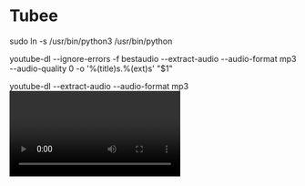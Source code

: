 # Tubee

sudo ln -s /usr/bin/python3 /usr/bin/python

youtube-dl --ignore-errors -f bestaudio --extract-audio --audio-format mp3 --audio-quality 0 -o '%(title)s.%(ext)s' "$1"

youtube-dl --extract-audio --audio-format mp3 <video URL>
